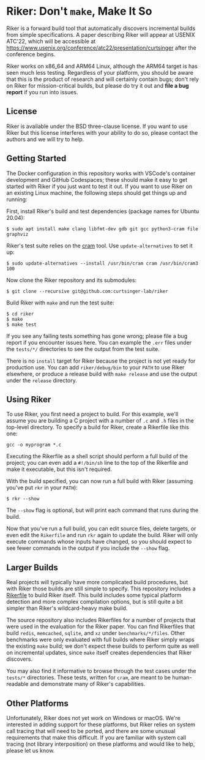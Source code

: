 # Riker: Don't `make`, Make It So
Riker is a forward build tool that automatically discovers incremental builds from simple specifications.
A paper describing Riker will appear at USENIX ATC'22, which will be accessible at <https://www.usenix.org/conference/atc22/presentation/curtsinger> after the conference begins.

Riker works on x86_64 and ARM64 Linux, although the ARM64 target is has seen much less testing.
Regardless of your platform, you should be aware that this is the product of research and will certainly contain bugs;
don't rely on Riker for mission-critical builds, but please do try it out and **file a bug report** if you run into issues.

## License
Riker is available under the BSD three-clause license.
If you want to use Riker but this license interferes with your ability to do so, please contact the authors and we will try to help.

## Getting Started
The Docker configuration in this repository works with VSCode's container development and GitHub Codespaces;
these should make it easy to get started with Riker if you just want to test it out.
If you want to use Riker on an existing Linux machine, the following steps should get things up and running:

First, install Riker's build and test dependencies (package names for Ubuntu 20.04):
```
$ sudo apt install make clang libfmt-dev gdb git gcc python3-cram file graphviz
```

Riker's test suite relies on the [cram](https://bitheap.org/cram/) tool.
Use `update-alternatives` to set it up:

```
$ sudo update-alternatives --install /usr/bin/cram cram /usr/bin/cram3 100
```

Now clone the Riker repository and its submodules:
```
$ git clone --recursive git@github.com:curtsinger-lab/riker
```

Build Riker with `make` and run the test suite:
```
$ cd riker
$ make
$ make test
```

If you see any failing tests something has gone wrong;
please file a bug report if you encounter issues here.
You can example the `.err` files under the `tests/*/` directories to see the output from the test suite.

There is no `install` target for Riker because the project is not yet ready for production use.
You can add `riker/debug/bin` to your `PATH` to use Riker elsewhere, or produce a release build with `make release` and use the output under the `release` directory.

## Using Riker
To use Riker, you first need a project to build.
For this example, we'll assume you are building a C project with a number of `.c` and `.h` files in the top-level directory.
To specify a build for Riker, create a Rikerfile like this one:

```
gcc -o myprogram *.c
```

Executing the Rikerfile as a shell script should perform a full build of the project;
you can even add a `#!/bin/sh` line to the top of the Rikerfile and make it executable, but this isn't required.

With the build specified, you can now run a full build with Riker (assuming you've put `rkr` in your `PATH`):
```
$ rkr --show
```

The `--show` flag is optional, but will print each command that runs during the build.

Now that you've run a full build, you can edit source files, delete targets, or even edit the `Rikerfile` and run `rkr` again to update the build.
Riker will only execute commands whose inputs have changed, so you should expect to see fewer commands in the output if you include the `--show` flag.

## Larger Builds
Real projects will typically have more complicated build procedures, but with Riker those builds are still simple to specify.
This repository includes a [Rikerfile](Rikerfile) to build Riker itself.
This build includes some typical platform detection and more complex compilation options, but is still quite a bit simpler than Riker's wildcard-heavy make build.

The source repository also includes Rikerfiles for a number of projects that were used in the evaluation for the Riker paper.
You can find Rikerfiles that build `redis`, `memcached`, `sqlite`, and `xz` under `benchmarks/*/files`.
Other benchmarks were only evaluated with full builds where Riker simply wraps the existing `make` build;
we don't expect these builds to perform quite as well on incremental updates, since `make` itself creates dependencies that Riker discovers.

You may also find it informative to browse through the test cases under the `tests/*` directories.
These tests, written for `cram`, are meant to be human-readable and demonstrate many of Riker's capabilities.

## Other Platforms
Unfortunately, Riker does not yet work on Windows or macOS.
We're interested in adding support for these platforms, but Riker relies on system call tracing that will need to be ported, and there are some unusual requirements that make this difficult.
If you are familiar with system call tracing (not library interposition) on these platforms and would like to help, please let us know.
